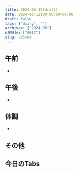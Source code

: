 ```yaml
---
title: 2024-06-12[draft]
date: 2024-06-12T00:00:00+09:00
draft: false
tags: ["diary", ""]
archives: ["2024-06"]
n年日記: ["0612"]
slug: 725369
---
```

## 午前
- 
## 午後
- 
## 体調
- 
## その他
## 今日のTabs
